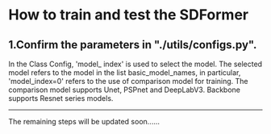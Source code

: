 # How to train and test the SDFormer

## 1.Confirm the parameters in "./utils/configs.py".

In the Class Config, 'model_ index' is used to select the model. The selected model refers to the model in the list basic_model_names, in particular, 'model_index=0' refers to the use of comparison model for training. The comparison model supports Unet, PSPnet and DeepLabV3. Backbone supports Resnet series models.

---------------------

The remaining steps will be updated soon......

